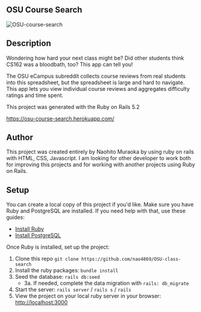 ## OSU Course Search

![OSU-course-search](https://imgur.com/ONiZ0mA.jpeg 'Sample')

## Description

Wondering how hard your next class might be? Did other students think CS162 was a bloodbath, too? This app can tell you!

The OSU eCampus subreddit collects course reviews from real students into this spreadsheet, but the spreadsheet is large and hard to navigate. This app lets you view individual course reviews and aggregates difficulty ratings and time spent.

This project was generated with the Ruby on Rails 5.2

https://osu-course-search.herokuapp.com/

## Author

This project was created entirely by Naohito Muraoka by using ruby on rails with HTML, CSS, Javascript. I am looking for other developer to work both for improving this projects and for working with another projects using Ruby on Rails.

## Setup

You can create a local copy of this project if you'd like. Make sure you have Ruby and PostgreSQL are installed. If you need help with that, use these guides:

-   [Install Ruby](https://www.ruby-lang.org/en/documentation/installation/)
-   [Install PostgreSQL](https://www.postgresqltutorial.com/install-postgresql/)

Once Ruby is installed, set up the project:

1. Clone this repo `git clone https://github.com/nao4869/OSU-class-search`
2. Install the ruby packages: `bundle install`
3. Seed the database: `rails db:seed`
    - 3a. If needed, complete the data migration with `rails: db_migrate`
4. Start the server: `rails server` / `rails s` / `rails`
5. View the project on your local ruby server in your browser: [http://localhost:3000](http://localhost:3000)